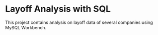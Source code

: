 # Layoff Analysis with SQL

This project contains analysis on layoff data of several companies using MySQL Workbench. 

